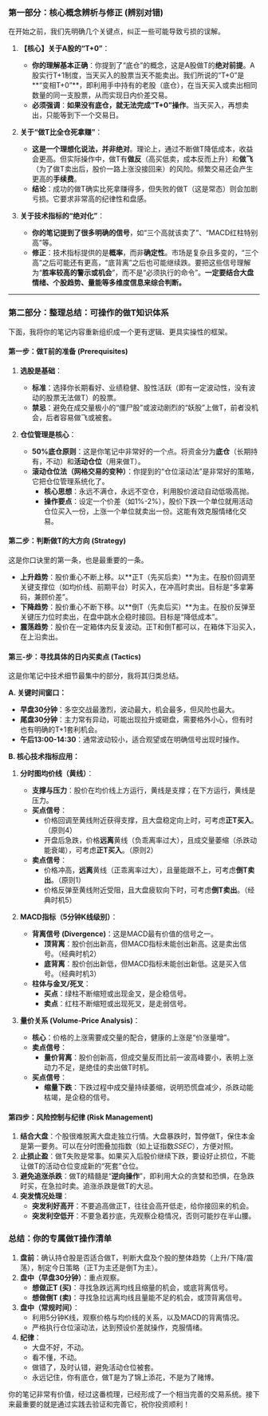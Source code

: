 ### **第一部分：核心概念辨析与修正 (辨别对错)**

在开始之前，我们先明确几个关键点，纠正一些可能导致亏损的误解。

1.  **【核心】关于A股的“T+0”**：
    * **你的理解基本正确**：你提到了“底仓”的概念，这是A股做T的**绝对前提**。A股实行T+1制度，当天买入的股票当天不能卖出。我们所说的“T+0”是**“变相T+0”**，即利用手中持有的老股（底仓），在当天买入或卖出相同数量的同一支股票，从而实现日内价差交易。
    * **必须强调**：**如果没有底仓，就无法完成“T+0”操作**。当天买入，再想卖出，只能等到下一个交易日。

2.  **关于“做T比全仓死拿赚”**：
    * **这是一个理想化说法，并非绝对**。理论上，通过不断做T降低成本，收益会更高。但实际操作中，做T有**做反**（高买低卖，成本反而上升）和**做飞**（为了做T卖出后，股价一路上涨没接回来）的风险。频繁交易还会产生更高的**手续费**。
    * **结论**：成功的做T确实比死拿赚得多，但失败的做T（这是常态）则会加剧亏损。它要求非常高的纪律性和盘感。

3.  **关于技术指标的“绝对化”**：
    * **你的笔记提到了很多明确的信号**，如“三个高就该卖了”、“MACD红柱特别高”等。
    * **修正**：技术指标提供的是**概率**，而非**确定性**。市场是复杂且多变的，“三个高”之后可能还有更高，“底背离”之后也可能继续跌。要把这些信号理解为“**胜率较高的警示或机会**”，而不是“必须执行的命令”。**一定要结合大盘情绪、个股趋势、量能等多维度信息来综合判断。**

---

### **第二部分：整理总结：可操作的做T知识体系**

下面，我将你的笔记内容重新组织成一个更有逻辑、更具实操性的框架。

#### **第一步：做T前的准备 (Prerequisites)**

1.  **选股是基础**：
    * **标准**：选择你长期看好、业绩稳健、股性活跃（即有一定波动性，没有波动的股票无法做T）的股票。
    * **禁忌**：避免在成交量极小的“僵尸股”或波动剧烈的“妖股”上做T，前者没机会，后者容易做飞或被套。

2.  **仓位管理是核心**：
    * **50%底仓原则**：这是你笔记中非常好的一个点。将资金分为**底仓**（长期持有，不动）和**活动仓位**（用来做T）。
    * **滚动仓位法（网格交易的变种）**：你提到的“仓位滚动法”是非常好的策略，它把仓位管理系统化了。
        * **核心思想**：永远不满仓，永远不空仓，利用股价波动自动低吸高抛。
        * **操作要点**：设定一个价差（如1%-2%），股价下跌一个单位就用活动仓位买入一份，上涨一个单位就卖出一份。这能有效克服情绪化交易。

#### **第二步：判断做T的大方向 (Strategy)**

这是你口诀里的第一条，也是最重要的一条。

* **上升趋势**：股价重心不断上移。以**正T（先买后卖）**为主。在股价回调至关键支撑位（如均价线、前期平台）时买入，在冲高时卖出。目标是“多拿筹码，兼顾价差”。
* **下降趋势**：股价重心不断下移。以**倒T（先卖后买）**为主。在股价反弹至关键压力位时卖出，在盘中跳水企稳时接回。目标是“降低成本”。
* **震荡趋势**：股价在一定箱体内反复波动。正T和倒T都可以，在箱体下沿买入，在上沿卖出。

#### **第三-步：寻找具体的日内买卖点 (Tactics)**

这是你笔记中技术细节最集中的部分，我将其归类总结。

**A. 关键时间窗口：**

* **早盘30分钟**：多空交战最激烈，波动最大，机会最多，但风险也最大。
* **尾盘30分钟**：主力常有异动，可能出现拉升或砸盘，需要格外小心，但有时也有明确的T+1套利机会。
* **午后13:00-14:30**：通常波动较小，适合观望或在明确信号出现时操作。

**B. 核心技术指标应用：**

1.  **分时图均价线（黄线）**：
    * **支撑与压力**：股价在均价线上方运行，黄线是支撑；在下方运行，黄线是压力。
    * **买点信号**：
        * 价格回调至黄线附近获得支撑，且大盘稳定向上时，可考虑**正T买入**。（原则4）
        * 开盘后急跌，价格**远离**黄线（负乖离率过大），且成交量萎缩（杀跌动能衰竭），可考虑**正T买入**。（原则2）
    * **卖点信号**：
        * 价格冲高，**远离**黄线（正乖离率过大），且量能跟不上，可考虑**倒T卖出**。（原则1）
        * 价格反弹至黄线附近受阻，且大盘疲软向下时，可考虑**倒T卖出**。（经典时机5）

2.  **MACD指标（5分钟K线级别）**：
    * **背离信号 (Divergence)**：这是MACD最有价值的信号之一。
        * **顶背离**：股价创出新高，但MACD指标未能创出新高。这是卖出信号。（经典时机2）
        * **底背离**：股价创出新低，但MACD指标未能创出新低。这是买入信号。（经典时机3）
    * **柱体与金叉/死叉**：
        * **买点**：绿柱不断缩短或出现金叉，是企稳信号。
        * **卖点**：红柱不断缩短或出现死叉，是走弱信号。

3.  **量价关系 (Volume-Price Analysis)**：
    * **核心**：价格的上涨需要成交量的配合，健康的上涨是“价涨量增”。
    * **卖点信号**：
        * **量价背离**：股价创新高，但成交量反而比前一波高峰要小，表明上涨动力不足，是绝佳的卖出做T时机。
    * **买点信号**：
        * **缩量下跌**：下跌过程中成交量持续萎缩，说明恐慌盘减少，杀跌动能枯竭，是企稳的信号。

#### **第四步：风险控制与纪律 (Risk Management)**

1.  **结合大盘**：个股很难脱离大盘走独立行情。大盘暴跌时，暂停做T，保住本金是第一要务。可以在分时图叠加指数（如上证指数$SSEC$），方便对照。
2.  **止损止盈**：做T失败是常事。如果买入后股价继续下跌，要设好止损位，不能让做T的活动仓位变成新的“死套”仓位。
3.  **避免追涨杀跌**：做T的精髓是“**逆向操作**”，即利用大众的贪婪和恐惧，在急跌时买，在急拉时卖。追涨杀跌是做T的大忌。
4.  **突发情况处理**：
    * **突发利好高开**：不要追高做正T，往往会高开低走，给你接回来的机会。
    * **突发利空低开**：不要急着抄底，先观察企稳情况，否则可能抄在半山腰。

### **总结：你的专属做T操作清单**

1.  **盘前**：确认持仓股是否适合做T，判断大盘及个股的整体趋势（上升/下降/震荡），制定今日策略（正T为主还是倒T为主）。
2.  **盘中（早盘30分钟）**：重点观察。
    * **想做正T (买)**：寻找急跌远离均线且缩量的机会，或底背离信号。
    * **想做倒T (卖)**：寻找急拉远离均线且量能不足的机会，或顶背离信号。
3.  **盘中（常规时间）**：
    * 利用5分钟K线，观察价格与均价线的关系，以及MACD的背离情况。
    * 严格执行仓位滚动法，达到预设价差就操作，克服情绪。
4.  **纪律**：
    * 大盘不好，不动。
    * 看不懂，不动。
    * 做错了，及时认错，避免活动仓位被套。
    * 永远记住，你有底仓，做T是为了锦上添花，不是为了赌博。

你的笔记非常有价值，经过这番梳理，已经形成了一个相当完善的交易系统。接下来最重要的就是通过实践去验证和完善它，祝你投资顺利！